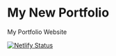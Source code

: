 # My New Portfolio
My Portfolio Website

[![Netlify Status](https://api.netlify.com/api/v1/badges/44df93b6-45f3-436d-9ff1-d87c84e6f6f9/deploy-status)](https://app.netlify.com/sites/kavishka/deploys)
